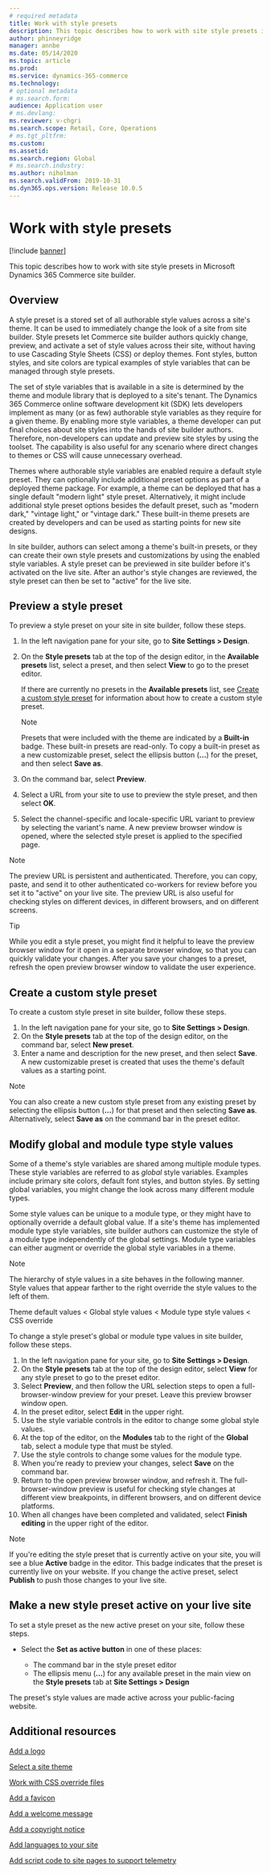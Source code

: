 ```yaml
---
# required metadata
title: Work with style presets
description: This topic describes how to work with site style presets in Microsoft Dynamics 365 Commerce site builder. 
author: phinneyridge
manager: annbe
ms.date: 05/14/2020
ms.topic: article
ms.prod: 
ms.service: dynamics-365-commerce
ms.technology: 
# optional metadata
# ms.search.form: 
audience: Application user
# ms.devlang: 
ms.reviewer: v-chgri
ms.search.scope: Retail, Core, Operations
# ms.tgt_pltfrm: 
ms.custom: 
ms.assetid: 
ms.search.region: Global
# ms.search.industry: 
ms.author: niholman
ms.search.validFrom: 2019-10-31
ms.dyn365.ops.version: Release 10.0.5
---
```


# Work with style presets

[!include [banner](includes/banner.md)]

This topic describes how to work with site style presets in Microsoft Dynamics 365 Commerce site builder.

## Overview

A style preset is a stored set of all authorable style values across a site's theme. It can be used to immediately change the look of a site from site builder. Style presets let Commerce site builder authors quickly change, preview, and activate a set of style values across their site, without having to use Cascading Style Sheets (CSS) or deploy themes. Font styles, button styles, and site colors are typical examples of style variables that can be managed through style presets.

The set of style variables that is available in a site is determined by the theme and module library that is deployed to a site's tenant. The Dynamics 365 Commerce online software development kit (SDK) lets developers implement as many (or as few) authorable style variables as they require for a given theme. By enabling more style variables, a theme developer can put final choices about site styles into the hands of site builder authors. Therefore, non-developers can update and preview site styles by using the toolset. The capability is also useful for any scenario where direct changes to themes or CSS will cause unnecessary overhead.

Themes where authorable style variables are enabled require a default style preset. They can optionally include additional preset options as part of a deployed theme package. For example, a theme can be deployed that has a single default "modern light" style preset. Alternatively, it might include additional style preset options besides the default preset, such as "modern dark," "vintage light," or "vintage dark." These built-in theme presets are created by developers and can be used as starting points for new site designs.

In site builder, authors can select among a theme's built-in presets, or they can create their own style presets and customizations by using the enabled style variables. A style preset can be previewed in site builder before it's activated on the live site. After an author's style changes are reviewed, the style preset can then be set to "active" for the live site.

## Preview a style preset

To preview a style preset on your site in site builder, follow these steps.

1. In the left navigation pane for your site, go to **Site Settings \> Design**.
1. On the **Style presets** tab at the top of the design editor, in the **Available presets** list, select a preset, and then select **View** to go to the preset editor.

    If there are currently no presets in the **Available presets** list, see [Create a custom style preset](#create-a-custom-style-preset) for information about how to create a custom style preset.

    > [!NOTE]
    > Presets that were included with the theme are indicated by a **Built-in** badge. These built-in presets are read-only. To copy a built-in preset as a new customizable preset, select the ellipsis button (**...**) for the preset, and then select **Save as**.

1. On the command bar, select **Preview**.
1. Select a URL from your site to use to preview the style preset, and then select **OK**.
1. Select the channel-specific and locale-specific URL variant to preview by selecting the variant's name. A new preview browser window is opened, where the selected style preset is applied to the specified page.

> [!NOTE]
> The preview URL is persistent and authenticated. Therefore, you can copy, paste, and send it to other authenticated co-workers for review before you set it to "active" on your live site. The preview URL is also useful for checking styles on different devices, in different browsers, and on different screens.

> [!TIP]
> While you edit a style preset, you might find it helpful to leave the preview browser window for it open in a separate browser window, so that you can quickly validate your changes. After you save your changes to a preset, refresh the open preview browser window to validate the user experience.

## Create a custom style preset

To create a custom style preset in site builder, follow these steps.

1. In the left navigation pane for your site, go to **Site Settings \> Design**.
1. On the **Style presets** tab at the top of the design editor, on the command bar, select **New preset**.
1. Enter a name and description for the new preset, and then select **Save**. A new customizable preset is created that uses the theme's default values as a starting point.

> [!NOTE]
> You can also create a new custom style preset from any existing preset by selecting the ellipsis button (**...**) for that preset and then selecting **Save as**. Alternatively, select **Save as** on the command bar in the preset editor.

## Modify global and module type style values

Some of a theme's style variables are shared among multiple module types. These style variables are referred to as *global* style variables. Examples include primary site colors, default font styles, and button styles. By setting global variables, you might change the look across many different module types.

Some style values can be unique to a module type, or they might have to optionally override a default global value. If a site's theme has implemented module type style variables, site builder authors can customize the style of a module type independently of the global settings. Module type variables can either augment or override the global style variables in a theme.

> [!NOTE]
> The hierarchy of style values in a site behaves in the following manner. Style values that appear farther to the right override the style values to the left of them.
>
> Theme default values \< Global style values \< Module type style values \< CSS override

To change a style preset's global or module type values in site builder, follow these steps.

1. In the left navigation pane for your site, go to **Site Settings \> Design**.
1. On the **Style presets** tab at the top of the design editor, select **View** for any style preset to go to the preset editor.
1. Select **Preview**, and then follow the URL selection steps to open a full-browser-window preview for your preset. Leave this preview browser window open.
1. In the preset editor, select **Edit** in the upper right.
1. Use the style variable controls in the editor to change some global style values.
1. At the top of the editor, on the **Modules** tab to the right of the **Global** tab, select a module type that must be styled.
1. Use the style controls to change some values for the module type.
1. When you're ready to preview your changes, select **Save** on the command bar.
1. Return to the open preview browser window, and refresh it. The full-browser-window preview is useful for checking style changes at different view breakpoints, in different browsers, and on different device platforms.
1. When all changes have been completed and validated, select **Finish editing** in the upper right of the editor.

> [!NOTE]
> If you're editing the style preset that is currently active on your site, you will see a blue **Active** badge in the editor. This badge indicates that the preset is currently live on your website. If you change the active preset, select **Publish** to push those changes to your live site.

## Make a new style preset active on your live site

To set a style preset as the new active preset on your site, follow these steps.

- Select the **Set as active button** in one of these places:

    - The command bar in the style preset editor
    - The ellipsis menu (**...**) for any available preset in the main view on the **Style presets** tab at **Site Settings \> Design**

The preset's style values are made active across your public-facing website.

## Additional resources

[Add a logo](add-logo.md)

[Select a site theme](select-site-theme.md)

[Work with CSS override files](css-override-files.md)

[Add a favicon](add-favicon.md)

[Add a welcome message](add-welcome-message.md)

[Add a copyright notice](add-copyright-notice.md)

[Add languages to your site](add-languages-to-site.md)

[Add script code to site pages to support telemetry](add-telemetry.md)
